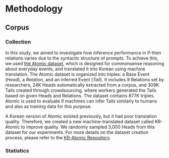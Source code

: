 # Methodology

## Corpus
### Collection
In this study, we aimed to investigate how inference performance in if-then relations varies due to the syntactic structure of prompts. To achieve this, we used [the Atomic dataset](https://arxiv.org/abs/1811.00146), which is designed for commonsense reasoning about everyday events, and translated it into Korean using machine translation. The Atomic dataset is organized into triples: a Base Event (*Head*), a *Relation*, and an inferred Event (*Tail*). It includes 9 Relations set by researchers, 24K Heads automatically extracted from a corpus, and 309K Tails created through crowdsourcing, where workers generated the Tails based on given Heads and Relations. The dataset contains 877K triples. Atomic is used to evaluate if machines can infer Tails similarly to humans and also as training data for this purpose.

A Korean version of Atomic existed previously, but it had poor translation quality. Therefore, we created a new machine-translated dataset called KR-Atomic to improve quality. We randomly sampled 3,000 Heads from this dataset for our experiments. For more details on the dataset creation process, please refer to the [KR-Atomic Repository](https://github.com/koreankiwi99/KR-Atomic).

### Statistics


